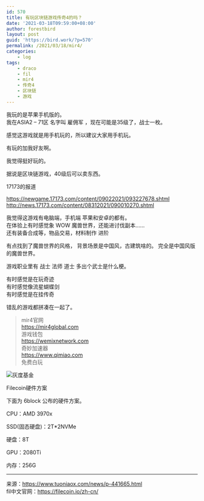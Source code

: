 ```yaml
---
id: 570
title: 有玩区块链游戏传奇4的吗？
date: '2021-03-18T09:59:00+08:00'
author: forestbird
layout: post
guid: 'https://bird.work/?p=570'
permalink: /2021/03/18/mir4/
categories:
    - log
tags:
    - draco
    - fil
    - mir4
    - 传奇4
    - 区块链
    - 游戏
---
```


我玩的是苹果手机版的。  
我在ASIA2 – 71区 名字叫 雇佣军 ，现在可能是35级了，战士一枚。

感觉这游戏就是用手机玩的，所以建议大家用手机玩。

有玩的加我好友啊。

我觉得挺好玩的。

据说是区块链游戏，40级后可以卖东西。

17173的报道

<https://newgame.17173.com/content/09022021/093227678.shtml>  
<http://news.17173.com/content/08312021/090010270.shtml>

我觉得这游戏有电脑端，手机端 苹果和安卓的都有。  
在体验上有时感觉象 WOW 魔兽世界，还能进讨伐副本……  
还有装备合成等，物品交易，材料制作 进阶

有点找到了魔兽世界的风格， 背景场景是中国风，古建筑啥的。 完全是中国风版的魔兽世界。

游戏职业里有 战士 法师 道士 多出个武士是什么梗。

有时感觉是在玩奇迹  
有时感觉像流星蝴蝶剑  
有时感觉是在挂传奇

错乱的游戏都拼凑在一起了。

> mir4官网  
> <https://mir4global.com>  
> 游戏钱包  
> <https://wemixnetwork.com>  
> 奇妙加速器  
> <https://www.qimiao.com>  
> 免费白玩

![灰度基金](http://xhon.com/usr/uploads/2021/03/846061718.png "灰度基金")

Filecoin硬件方案

下面为 6block 公布的硬件方案。

CPU：AMD 3970x

SSD(固态硬盘)：2T\*2NVMe

硬盘：8T

GPU：2080Ti

内存：256G

---

来源：<https://www.tuoniaox.com/news/p-441665.html>  
fil中文官网：<https://filecoin.io/zh-cn/>